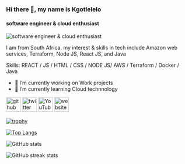### Hi there 👋, my name is Kgotlelelo
#### software engineer & cloud enthusiast
![software engineer & cloud enthusiast](https://arturssmirnovs.github.io/github-profile-readme-generator/images/banner.png)

I am from South Africa. my interest & skills in tech include Amazon web services, Terraform, Node JS, React JS, and Java

Skills: REACT / JS / HTML / CSS / NODE JS/ AWS / Terraform / Docker / Java

- 🔭 I’m currently working on Work projects 
- 🌱 I’m currently learning Cloud technnology 


[<img src='https://cdn.jsdelivr.net/npm/simple-icons@3.0.1/icons/github.svg' alt='github' height='40'>](https://github.com/kgotlelelo-cmd)  [<img src='https://cdn.jsdelivr.net/npm/simple-icons@3.0.1/icons/twitter.svg' alt='twitter' height='40'>](https://twitter.com/masenamelakay)  [<img src='https://cdn.jsdelivr.net/npm/simple-icons@3.0.1/icons/youtube.svg' alt='YouTube' height='40'>](https://www.youtube.com/channel/KGonCloud-qo8ob)  [<img src='https://cdn.jsdelivr.net/npm/simple-icons@3.0.1/icons/icloud.svg' alt='website' height='40'>](https://kgotlelelo.com)  

[![trophy](https://github-profile-trophy.vercel.app/?username=kgotlelelo-cmd)](https://github.com/ryo-ma/github-profile-trophy)

[![Top Langs](https://github-readme-stats.vercel.app/api/top-langs/?username=kgotlelelo-cmd)](https://github.com/anuraghazra/github-readme-stats)

![GitHub stats](https://github-readme-stats.vercel.app/api?username=kgotlelelo-cmd&show_icons=true)  

![GitHub streak stats](https://streak-stats.demolab.com/?user=kgotlelelo-cmd)
